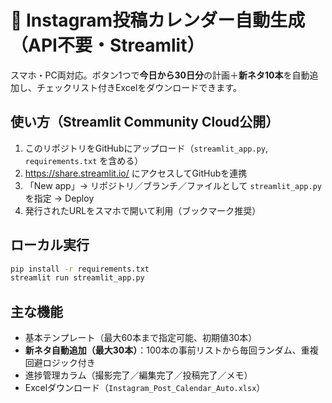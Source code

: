 
# 📅 Instagram投稿カレンダー自動生成（API不要・Streamlit）

スマホ・PC両対応。ボタン1つで**今日から30日分**の計画＋**新ネタ10本**を自動追加し、チェックリスト付きExcelをダウンロードできます。

## 使い方（Streamlit Community Cloud公開）
1. このリポジトリをGitHubにアップロード（`streamlit_app.py`, `requirements.txt` を含める）
2. https://share.streamlit.io/ にアクセスしてGitHubを連携
3. 「New app」→ リポジトリ／ブランチ／ファイルとして `streamlit_app.py` を指定 → Deploy
4. 発行されたURLをスマホで開いて利用（ブックマーク推奨）

## ローカル実行
```bash
pip install -r requirements.txt
streamlit run streamlit_app.py
```

## 主な機能
- 基本テンプレート（最大60本まで指定可能、初期値30本）
- **新ネタ自動追加（最大30本）**：100本の事前リストから毎回ランダム、重複回避ロジック付き
- 進捗管理カラム（撮影完了／編集完了／投稿完了／メモ）
- Excelダウンロード（`Instagram_Post_Calendar_Auto.xlsx`）
